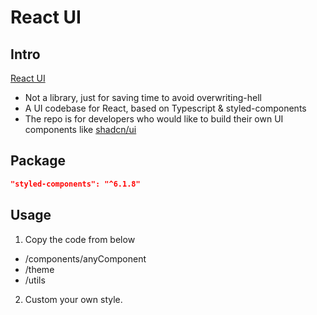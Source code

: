# React UI

## Intro
[React UI](https://react-ui-ten.vercel.app/)

- Not a library, just for saving time to avoid overwriting-hell
- A UI codebase for React, based on Typescript & styled-components
- The repo is for developers who would like to build their own UI components like [shadcn/ui]("https://ui.shadcn.com/")

## Package

```json
"styled-components": "^6.1.8"
```

## Usage
1. Copy the code from below 
- /components/anyComponent
- /theme
- /utils

2. Custom your own style.